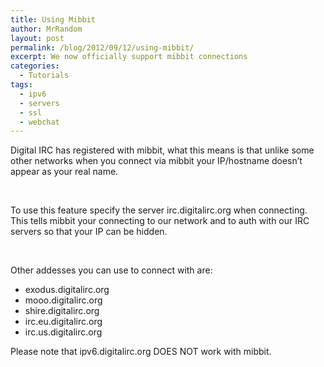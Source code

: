 ```yaml
---
title: Using Mibbit
author: MrRandom
layout: post
permalink: /blog/2012/09/12/using-mibbit/
excerpt: We now officially support mibbit connections
categories:
  - Tutorials
tags:
  - ipv6
  - servers
  - ssl
  - webchat
---
```

Digital IRC has registered with mibbit, what this means is that unlike some other networks when you connect via mibbit your IP/hostname doesn&#8217;t appear as your real name.

&nbsp;

To use this feature specify the server irc.digitalirc.org when connecting. This tells mibbit your connecting to our network and to auth with our IRC servers so that your IP can be hidden.

&nbsp;

Other addesses you can use to connect with are:

*   exodus.digitalirc.org
*   mooo.digitalirc.org
*   shire.digitalirc.org
*   irc.eu.digitalirc.org
*   irc.us.digitalirc.org

Please note that ipv6.digitalirc.org DOES NOT work with mibbit.